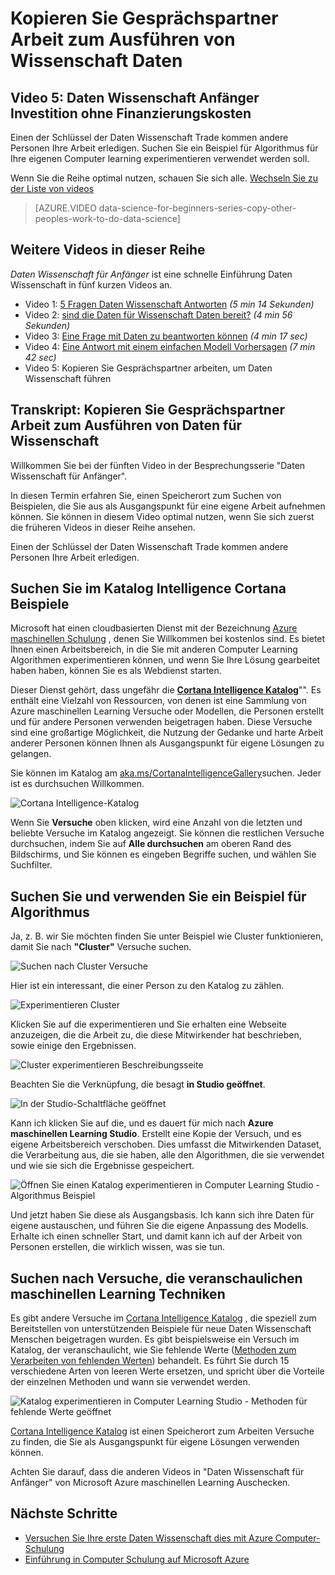 <properties
   pageTitle="Kopieren der anderen Teilnehmer Daten Wissenschaft Arbeit – Computer Learning Beispiel | Microsoft Azure"
   description="Betriebsgeheimnisse von Daten für Wissenschaft: erhalten Sie andere Personen Ihre Arbeit erledigen. Beispiele für Cortana Analytics Katalog wie ein Beispiel für Algorithmus."
   keywords="Daten Wissenschaft Beispielen maschinellen Learning Beispiel Clusteringalgorithmus Cluster Algorithmus Beispiel"
   services="machine-learning"
   documentationCenter="na"
   authors="cjgronlund"
   manager="jhubbard"
   editor="cjgronlund"/>

<tags
   ms.service="machine-learning"
   ms.devlang="na"
   ms.topic="article"
   ms.tgt_pltfrm="na"
   ms.workload="na"
   ms.date="10/20/2016"
   ms.author="cgronlun;garye"/>

# <a name="copy-other-peoples-work-to-do-data-science"></a>Kopieren Sie Gesprächspartner Arbeit zum Ausführen von Wissenschaft Daten

## <a name="video-5-data-science-for-beginners-series"></a>Video 5: Daten Wissenschaft Anfänger Investition ohne Finanzierungskosten

Einen der Schlüssel der Daten Wissenschaft Trade kommen andere Personen Ihre Arbeit erledigen. Suchen Sie ein Beispiel für Algorithmus für Ihre eigenen Computer learning experimentieren verwendet werden soll.

Wenn Sie die Reihe optimal nutzen, schauen Sie sich alle. [Wechseln Sie zu der Liste von videos](#other-videos-in-this-series)

> [AZURE.VIDEO data-science-for-beginners-series-copy-other-peoples-work-to-do-data-science]

## <a name="other-videos-in-this-series"></a>Weitere Videos in dieser Reihe

*Daten Wissenschaft für Anfänger* ist eine schnelle Einführung Daten Wissenschaft in fünf kurzen Videos an.

  * Video 1: [5 Fragen Daten Wissenschaft Antworten](machine-learning-data-science-for-beginners-the-5-questions-data-science-answers.md) *(5 min 14 Sekunden)*
  * Video 2: [sind die Daten für Wissenschaft Daten bereit?](machine-learning-data-science-for-beginners-is-your-data-ready-for-data-science.md) *(4 min 56 Sekunden)*
  * Video 3: [Eine Frage mit Daten zu beantworten können](machine-learning-data-science-for-beginners-ask-a-question-you-can-answer-with-data.md) *(4 min 17 sec)*
  * Video 4: [Eine Antwort mit einem einfachen Modell Vorhersagen](machine-learning-data-science-for-beginners-predict-an-answer-with-a-simple-model.md) *(7 min 42 sec)*
  * Video 5: Kopieren Sie Gesprächspartner arbeiten, um Daten Wissenschaft führen

## <a name="transcript-copy-other-peoples-work-to-do-data-science"></a>Transkript: Kopieren Sie Gesprächspartner Arbeit zum Ausführen von Daten für Wissenschaft

Willkommen Sie bei der fünften Video in der Besprechungsserie "Daten Wissenschaft für Anfänger".

In diesen Termin erfahren Sie, einen Speicherort zum Suchen von Beispielen, die Sie aus als Ausgangspunkt für eine eigene Arbeit aufnehmen können. Sie können in diesem Video optimal nutzen, wenn Sie sich zuerst die früheren Videos in dieser Reihe ansehen.

Einen der Schlüssel der Daten Wissenschaft Trade kommen andere Personen Ihre Arbeit erledigen.

## <a name="find-examples-in-the-cortana-intelligence-gallery"></a>Suchen Sie im Katalog Intelligence Cortana Beispiele

Microsoft hat einen cloudbasierten Dienst mit der Bezeichnung [Azure maschinellen Schulung]( https://azure.microsoft.com/services/machine-learning/) , denen Sie Willkommen bei kostenlos sind. Es bietet Ihnen einen Arbeitsbereich, in die Sie mit anderen Computer Learning Algorithmen experimentieren können, und wenn Sie Ihre Lösung gearbeitet haben haben, können Sie es als Webdienst starten.

Dieser Dienst gehört, dass ungefähr die **[Cortana Intelligence Katalog](http://aka.ms/CortanaIntelligenceGallery)**"". Es enthält eine Vielzahl von Ressourcen, von denen ist eine Sammlung von Azure maschinellen Learning Versuche oder Modellen, die Personen erstellt und für andere Personen verwenden beigetragen haben. Diese Versuche sind eine großartige Möglichkeit, die Nutzung der Gedanke und harte Arbeit anderer Personen können Ihnen als Ausgangspunkt für eigene Lösungen zu gelangen.

Sie können im Katalog am [aka.ms/CortanaIntelligenceGallery]( http://aka.ms/CortanaIntelligenceGallery)suchen. Jeder ist es durchsuchen Willkommen.

![Cortana Intelligence-Katalog](./media/machine-learning-data-science-for-beginners-copy-other-peoples-work-to-do-data-science/cortana-intelligence-gallery.png)

Wenn Sie **Versuche** oben klicken, wird eine Anzahl von die letzten und beliebte Versuche im Katalog angezeigt. Sie können die restlichen Versuche durchsuchen, indem Sie auf **Alle durchsuchen** am oberen Rand des Bildschirms, und Sie können es eingeben Begriffe suchen, und wählen Sie Suchfilter.

## <a name="find-and-use-a-clustering-algorithm-example"></a>Suchen Sie und verwenden Sie ein Beispiel für Algorithmus

Ja, z. B. wir Sie möchten finden Sie unter Beispiel wie Cluster funktionieren, damit Sie nach **"Cluster"** Versuche suchen.

![Suchen nach Cluster Versuche](./media/machine-learning-data-science-for-beginners-copy-other-peoples-work-to-do-data-science/search-for-clustering-experiments.png)

Hier ist ein interessant, die einer Person zu den Katalog zu zählen.

![Experimentieren Cluster](./media/machine-learning-data-science-for-beginners-copy-other-peoples-work-to-do-data-science/clustering-experiment.png)

Klicken Sie auf die experimentieren und Sie erhalten eine Webseite anzuzeigen, die die Arbeit zu, die diese Mitwirkender hat beschrieben, sowie einige den Ergebnissen.

![Cluster experimentieren Beschreibungsseite](./media/machine-learning-data-science-for-beginners-copy-other-peoples-work-to-do-data-science/clustering-experiment-description-page.png)

Beachten Sie die Verknüpfung, die besagt **in Studio geöffnet**.

![In der Studio-Schaltfläche geöffnet](./media/machine-learning-data-science-for-beginners-copy-other-peoples-work-to-do-data-science/open-in-studio.png)

Kann ich klicken Sie auf die, und es dauert für mich nach **Azure maschinellen Learning Studio**. Erstellt eine Kopie der Versuch, und es eigene Arbeitsbereich verschoben. Dies umfasst die Mitwirkenden Dataset, die Verarbeitung aus, die sie haben, alle den Algorithmen, die sie verwendet und wie sie sich die Ergebnisse gespeichert.

![Öffnen Sie einen Katalog experimentieren in Computer Learning Studio - Algorithmus Beispiel](./media/machine-learning-data-science-for-beginners-copy-other-peoples-work-to-do-data-science/cluster-experiment-open-in-studio.png)

Und jetzt haben Sie diese als Ausgangsbasis. Ich kann sich ihre Daten für eigene austauschen, und führen Sie die eigene Anpassung des Modells. Erhalte ich einen schneller Start, und damit kann ich auf der Arbeit von Personen erstellen, die wirklich wissen, was sie tun.

## <a name="find-experiments-that-demonstrate-machine-learning-techniques"></a>Suchen nach Versuche, die veranschaulichen maschinellen Learning Techniken

Es gibt andere Versuche im [Cortana Intelligence Katalog](http://aka.ms/CortanaIntelligenceGallery) , die speziell zum Bereitstellen von unterstützenden Beispiele für neue Daten Wissenschaft Menschen beigetragen wurden. Es gibt beispielsweise ein Versuch im Katalog, der veranschaulicht, wie Sie fehlende Werte ([Methoden zum Verarbeiten von fehlenden Werten](https://gallery.cortanaintelligence.com/Experiment/Methods-for-handling-missing-values-1)) behandelt. Es führt Sie durch 15 verschiedene Arten von leeren Werte ersetzen, und spricht über die Vorteile der einzelnen Methoden und wann sie verwendet werden.

![Katalog experimentieren in Computer Learning Studio - Methoden für fehlende Werte geöffnet](./media/machine-learning-data-science-for-beginners-copy-other-peoples-work-to-do-data-science/experiment-methods-for-handling-missing-values.png)

[Cortana Intelligence Katalog](http://aka.ms/CortanaIntelligenceGallery) ist einen Speicherort zum Arbeiten Versuche zu finden, die Sie als Ausgangspunkt für eigene Lösungen verwenden können.

Achten Sie darauf, dass die anderen Videos in "Daten Wissenschaft für Anfänger" von Microsoft Azure maschinellen Learning Auschecken.


## <a name="next-steps"></a>Nächste Schritte

  * [Versuchen Sie Ihre erste Daten Wissenschaft dies mit Azure Computer-Schulung](machine-learning-create-experiment.md)
  * [Einführung in Computer Schulung auf Microsoft Azure](machine-learning-what-is-machine-learning.md)
